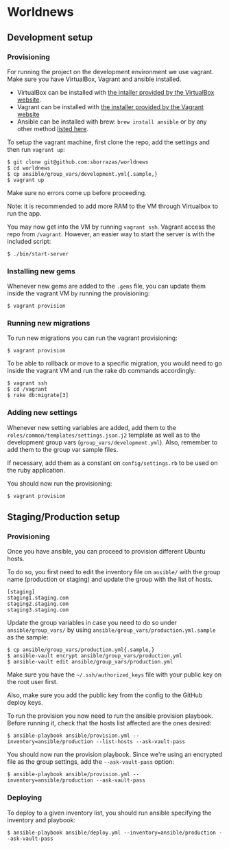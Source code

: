 # Worldnews

## Development setup

### Provisioning

For running the project on the development environment we use vagrant.
Make sure you have VirtualBox, Vagrant and ansible installed.
* VirtualBox can be installed with [the intaller provided by the VirtualBox
website](https://www.virtualbox.org/wiki/Downloads).
* Vagrant can be installed with [the installer provided by the Vagrant
website](http://www.vagrantup.com/downloads.html)
* Ansible can be installed with brew: `brew install ansible` or by any other
  method [listed here](http://docs.ansible.com/intro_installation.html).

To setup the vagrant machine, first clone the repo, add the settings and then
run `vagrant up`:
```
$ git clone git@github.com:sborrazas/worldnews
$ cd worldnews
$ cp ansible/group_vars/development.yml{.sample,}
$ vagrant up
```

Make sure no errors come up before proceeding.

Note: it is recommended to add more RAM to the VM through Virtualbox to run the
app.

You may now get into the VM by running `vagrant ssh`. Vagrant access the repo
from `/vagrant`. However, an easier way to start the server is with the
included script:
```
$ ./bin/start-server
```

### Installing new gems

Whenever new gems are added to the `.gems` file, you can update them inside the
vagrant VM by running the provisioning:
```
$ vagrant provision
```

### Running new migrations

To run new migrations you can run the vagrant provisioning:
```
$ vagrant provision
```

To be able to rollback or move to a specific migration, you would need to go
inside the vagrant VM and run the rake db commands accordingly:
```
$ vagrant ssh
$ cd /vagrant
$ rake db:migrate[3]
```

### Adding new settings

Whenever new setting variables are added, add them to the
`roles/common/templates/settings.json.j2` template as well as to the development
group vars (`group_vars/development.yml`). Also, remember to add them to the
group var sample files.

If necessary, add them as a constant on `config/settings.rb` to be used on the
ruby application.

You should now run the provisioning:
```
$ vagrant provision
```

## Staging/Production setup

### Provisioning

Once you have ansible, you can proceed to provision different Ubuntu hosts.

To do so, you first need to edit the inventory file on `ansible/` with the group
name (production or staging) and update the group with the list of hosts.
```
[staging]
staging1.staging.com
staging2.staging.com
staging3.staging.com
```

Update the group variables in case you need to do so under
`ansible/group_vars/` by using `ansible/group_vars/production.yml.sample` as
the sample:
```
$ cp ansible/group_vars/production.yml{.sample,}
$ ansible-vault encrypt ansible/group_vars/production.yml
$ ansible-vault edit ansible/group_vars/production.yml
```

Make sure you have the `~/.ssh/authorized_keys` file with your public key on the
root user first.

Also, make sure you add the public key from the config to the GitHub deploy
keys.

To run the provision you now need to run the ansible provision playbook. Before
running it, check that the hosts list affected are the ones desired:
```
$ ansible-playbook ansible/provision.yml --inventory=ansible/production --list-hosts --ask-vault-pass
```

You should now run the provision playbook. Since we're using an encrypted file
as the group settings, add the `--ask-vault-pass` option:
```
$ ansible-playbook ansible/provision.yml --inventory=ansible/production --ask-vault-pass
```

### Deploying

To deploy to a given inventory list, you should run ansible specifying the
inventory and playbook:

```
$ ansible-playbook ansible/deploy.yml --inventory=ansible/production --ask-vault-pass
```
